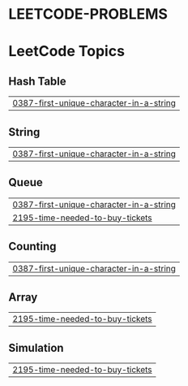 # LEETCODE-PROBLEMS
<!---LeetCode Topics Start-->
# LeetCode Topics
## Hash Table
|  |
| ------- |
| [0387-first-unique-character-in-a-string](https://github.com/NARENDAR20062005/LEETCODE-PROBLEMS/tree/master/0387-first-unique-character-in-a-string) |
## String
|  |
| ------- |
| [0387-first-unique-character-in-a-string](https://github.com/NARENDAR20062005/LEETCODE-PROBLEMS/tree/master/0387-first-unique-character-in-a-string) |
## Queue
|  |
| ------- |
| [0387-first-unique-character-in-a-string](https://github.com/NARENDAR20062005/LEETCODE-PROBLEMS/tree/master/0387-first-unique-character-in-a-string) |
| [2195-time-needed-to-buy-tickets](https://github.com/NARENDAR20062005/LEETCODE-PROBLEMS/tree/master/2195-time-needed-to-buy-tickets) |
## Counting
|  |
| ------- |
| [0387-first-unique-character-in-a-string](https://github.com/NARENDAR20062005/LEETCODE-PROBLEMS/tree/master/0387-first-unique-character-in-a-string) |
## Array
|  |
| ------- |
| [2195-time-needed-to-buy-tickets](https://github.com/NARENDAR20062005/LEETCODE-PROBLEMS/tree/master/2195-time-needed-to-buy-tickets) |
## Simulation
|  |
| ------- |
| [2195-time-needed-to-buy-tickets](https://github.com/NARENDAR20062005/LEETCODE-PROBLEMS/tree/master/2195-time-needed-to-buy-tickets) |
<!---LeetCode Topics End-->